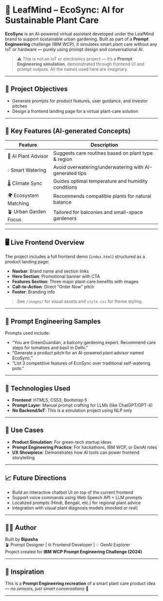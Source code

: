 # 🌿 LeafMind – EcoSync: AI for Sustainable Plant Care

**EcoSync** is an AI-powered virtual assistant developed under the LeafMind brand to support sustainable urban gardening. Built as part of a **Prompt Engineering** challenge (IBM WCP), it simulates smart plant care without any IoT or hardware — purely using prompt design and conversational AI.

> ⚠️ This is not an IoT or electronics project — it’s a **Prompt Engineering simulation**, demonstrated through frontend UI and prompt outputs. All the names used here are imaginary.

---

## 🚀 Project Objectives

- Generate prompts for product features, user guidance, and investor pitches
- Design a frontend landing page for a virtual plant-care solution

---

## 🌿 Key Features (AI-generated Concepts)

| Feature | Description |
|--------|-------------|
| 🧠 AI Plant Advisor | Suggests care routines based on plant type & region |
| 💧 Smart Watering | Avoid overwatering/underwatering with AI-generated tips |
| 🌡️ Climate Sync | Guides optimal temperature and humidity conditions |
| 🌍 Ecosystem Matching | Recommends compatible plants for natural balance |
| 🪴 Urban Garden Focus | Tailored for balconies and small-space gardeners |

---

## 🖥️ Live Frontend Overview

The project includes a full frontend demo (`index.html`) structured as a product landing page:

- **Navbar**: Brand name and section links
- **Hero Section**: Promotional banner with CTA
- **Features Section**: Three major plant-care benefits with images
- **Call-to-Action**: Direct "Order Now" pitch
- **Footer**: Branding info

> See `/images/` for visual assets and `style.css` for theme styling.

---

## 🧠 Prompt Engineering Samples

Prompts used include:

- “You are GreenGuardian, a balcony gardening expert. Recommend care steps for tomatoes and basil in Delhi.”
- “Generate a product pitch for an AI-powered plant advisor named EcoSync.”
- “List 3 competitive features of EcoSync over traditional self-watering pots.”

---

## 🧪 Technologies Used

- **Frontend**: HTML5, CSS3, Bootstrap 5
- **Prompt Layer**: Manual prompt crafting for LLMs (like ChatGPT/GPT-4)
- **No Backend/IoT**: This is a simulation project using NLP only

---

## 💼 Use Cases

- **Product Simulation**: For green-tech startup ideas
- **Prompt Engineering Practice**: For hackathons, IBM WCP, or GenAI roles
- **UX Showpiece**: Demonstrates how AI tools can power frontend storytelling

---

## 📈 Future Directions

- Build an interactive chatbot UI on top of the current frontend
- Support voice commands using Web Speech API + LLM prompts
- Localized prompts (Hindi, Bengali, etc.) for regional plant advice
- Integration with visual plant diagnosis models (mocked or real)

---

## 🧑‍💻 Author

Built by **Bipasha**  
🪴 Prompt Designer | 🌐 Frontend Developer | 💡 GenAI Explorer  
Project created for **IBM WCP Prompt Engineering Challenge (2024)**

---

## 🔗 Inspiration

This is a **Prompt Engineering recreation** of a smart plant care product idea — *no sensors, just smart conversations* 🌱

---


